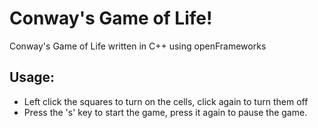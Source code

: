 # Conway's Game of Life!

Conway's Game of Life written in C++ using openFrameworks

Usage:
--
* Left click the squares to turn on the cells, click again to turn them off
* Press the 's' key to start the game, press it again to pause the game.

